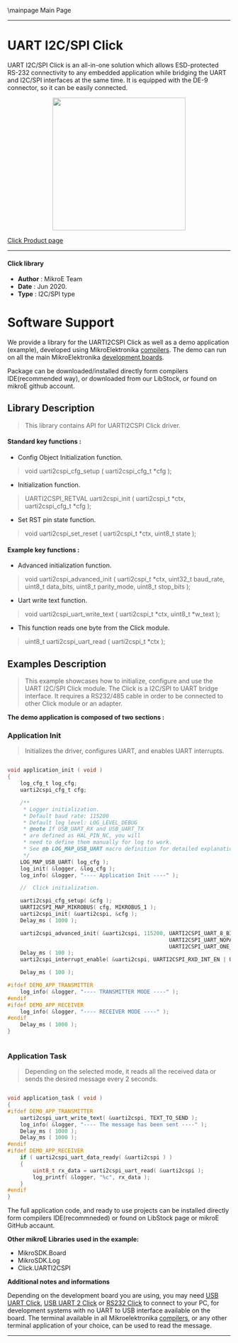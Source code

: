 \mainpage Main Page
 
---
# UART I2C/SPI Click

UART I2C/SPI Click is an all-in-one solution which allows ESD-protected RS-232 connectivity to any embedded application while bridging the UART and I2C/SPI interfaces at the same time. It is equipped with the DE-9 connector, so it can be easily connected.

<p align="center">
  <img src="https://download.mikroe.com/images/click_for_ide/uarti2cspi_click.png" height=300px>
</p>


[Click Product page](https://www.mikroe.com/uart-i2cspi-click)

---


#### Click library 

- **Author**        : MikroE Team
- **Date**          : Jun 2020.
- **Type**          : I2C/SPI type


# Software Support

We provide a library for the UARTI2CSPI Click 
as well as a demo application (example), developed using MikroElektronika 
[compilers](https://shop.mikroe.com/compilers). 
The demo can run on all the main MikroElektronika [development boards](https://shop.mikroe.com/development-boards).

Package can be downloaded/installed directly form compilers IDE(recommended way), or downloaded from our LibStock, or found on mikroE github account. 

## Library Description

> This library contains API for UARTI2CSPI Click driver.

#### Standard key functions :

- Config Object Initialization function.
> void uarti2cspi_cfg_setup ( uarti2cspi_cfg_t *cfg ); 
 
- Initialization function.
> UARTI2CSPI_RETVAL uarti2cspi_init ( uarti2cspi_t *ctx, uarti2cspi_cfg_t *cfg );

- Set RST pin state function.
> void uarti2cspi_set_reset ( uarti2cspi_t *ctx, uint8_t state );


#### Example key functions :

- Advanced initialization function.
> void uarti2cspi_advanced_init ( uarti2cspi_t *ctx, uint32_t baud_rate, uint8_t data_bits, uint8_t parity_mode, uint8_t stop_bits );
 
- Uart write text function.
> void uarti2cspi_uart_write_text ( uarti2cspi_t *ctx, uint8_t *w_text );

- This function reads one byte from the Click module.
> uint8_t uarti2cspi_uart_read ( uarti2cspi_t *ctx );

## Examples Description

> This example showcases how to initialize, configure and use the UART I2C/SPI Click module. 
> The Click is a I2C/SPI to UART bridge interface. It requires a RS232/485 cable in order to be 
> connected to other Click module or an adapter.

**The demo application is composed of two sections :**

### Application Init 

> Initializes the driver, configures UART, and enables UART interrupts. 

```c

void application_init ( void )
{
    log_cfg_t log_cfg;
    uarti2cspi_cfg_t cfg;

    /** 
     * Logger initialization.
     * Default baud rate: 115200
     * Default log level: LOG_LEVEL_DEBUG
     * @note If USB_UART_RX and USB_UART_TX 
     * are defined as HAL_PIN_NC, you will 
     * need to define them manually for log to work. 
     * See @b LOG_MAP_USB_UART macro definition for detailed explanation.
     */
    LOG_MAP_USB_UART( log_cfg );
    log_init( &logger, &log_cfg );
    log_info( &logger, "---- Application Init ----" );

    //  Click initialization.

    uarti2cspi_cfg_setup( &cfg );
    UARTI2CSPI_MAP_MIKROBUS( cfg, MIKROBUS_1 );
    uarti2cspi_init( &uarti2cspi, &cfg );
    Delay_ms ( 1000 );

    uarti2cspi_advanced_init( &uarti2cspi, 115200, UARTI2CSPI_UART_8_BIT_DATA, 
                                                   UARTI2CSPI_UART_NOPARITY,
                                                   UARTI2CSPI_UART_ONE_STOPBIT );
    Delay_ms ( 100 );
    uarti2cspi_interrupt_enable( &uarti2cspi, UARTI2CSPI_RXD_INT_EN | UARTI2CSPI_THR_EMPTY_INT_EN );

    Delay_ms ( 100 );

#ifdef DEMO_APP_TRANSMITTER
    log_info( &logger, "---- TRANSMITTER MODE ----" );
#endif
#ifdef DEMO_APP_RECEIVER
    log_info( &logger, "---- RECEIVER MODE ----" );
#endif
    Delay_ms ( 1000 );
}
  
```

### Application Task

> Depending on the selected mode, it reads all the received data or sends the desired message every 2 seconds.

```c

void application_task ( void )
{
#ifdef DEMO_APP_TRANSMITTER
    uarti2cspi_uart_write_text( &uarti2cspi, TEXT_TO_SEND );
    log_info( &logger, "---- The message has been sent ----" );
    Delay_ms ( 1000 );
    Delay_ms ( 1000 );
#endif
#ifdef DEMO_APP_RECEIVER
    if ( uarti2cspi_uart_data_ready( &uarti2cspi ) )
    {
        uint8_t rx_data = uarti2cspi_uart_read( &uarti2cspi );
        log_printf( &logger, "%c", rx_data );
    }
#endif
} 

```

The full application code, and ready to use projects can be  installed directly form compilers IDE(recommneded) or found on LibStock page or mikroE GitHub accaunt.

**Other mikroE Libraries used in the example:** 

- MikroSDK.Board
- MikroSDK.Log
- Click.UARTI2CSPI

**Additional notes and informations**

Depending on the development board you are using, you may need 
[USB UART Click](https://shop.mikroe.com/usb-uart-click), 
[USB UART 2 Click](https://shop.mikroe.com/usb-uart-2-click) or 
[RS232 Click](https://shop.mikroe.com/rs232-click) to connect to your PC, for 
development systems with no UART to USB interface available on the board. The 
terminal available in all Mikroelektronika 
[compilers](https://shop.mikroe.com/compilers), or any other terminal application 
of your choice, can be used to read the message.



---
